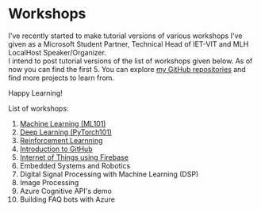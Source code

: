 # Workshops

I've recently started to make tutorial versions of various workshops I've given as a Microsoft Student Partner, Technical Head of IET-VIT and MLH LocalHost Speaker/Organizer.  
I intend to post tutorial versions of the list of workshops given below. As of now you can find the first 5. You can explore [my GitHub repositories](https://github.com/sumitrj?tab=repositories) and find more projects to learn from.

Happy Learning!

List of workshops:

1. [Machine Learning (ML101)](https://github.com/sumitrj/Workshops/tree/master/ML101)
2. [Deep Learning (PyTorch101)](https://github.com/sumitrj/Workshops/tree/master/PyTorch101)
3. [Reinforcement Learnning](https://github.com/sumitrj/Workshops/tree/master/Reinforcement-Learning)
4. [Introduction to GitHub](https://github.com/sumitrj/Workshops/tree/master/How%20to:%20GitHub)
5. [Internet of Things using Firebase](https://github.com/sumitrj/Workshops/tree/master/IoT-Firebase)
6. Embedded Systems and Robotics 
7. Digital Signal Processing with Machine Learning (DSP)
8. Image Processing
9. Azure Cognitive API's demo
10. Building FAQ bots with Azure
